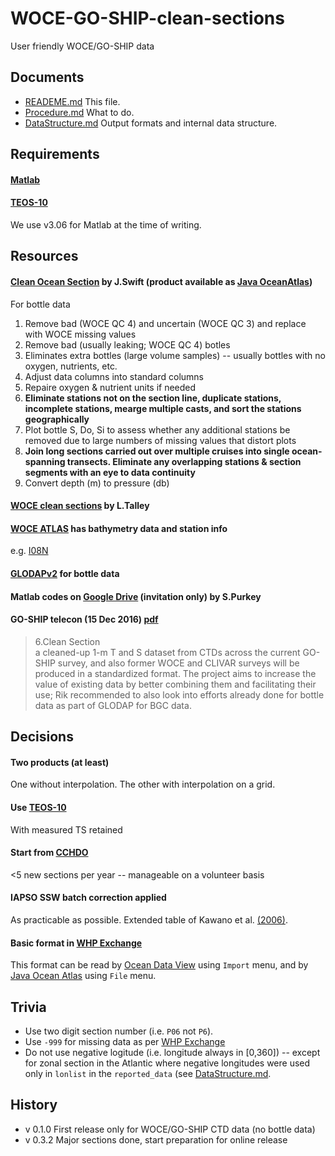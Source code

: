 # WOCE-GO-SHIP-clean-sections
User friendly WOCE/GO-SHIP data

## Documents
+ [READEME.md](https://github.com/kkats/WOCE-GO-SHIP-clean-sections/blob/master/README.md) This file.
+ [Procedure.md](https://github.com/kkats/WOCE-GO-SHIP-clean-sections/blob/master/Procedure.md) What to do.
+ [DataStructure.md](https://github.com/kkats/WOCE-GO-SHIP-clean-sections/blob/master/DataStructure.md) Output formats and internal data structure.

## Requirements
#### [Matlab](https://stackoverflow.blog/2017/10/31/disliked-programming-languages/)

#### [TEOS-10](http://www.teos-10.org/software.htm)
We use v3.06 for Matlab	 at the time of writing.

## Resources

#### [Clean Ocean Section](https://agu.confex.com/agu/os18/meetingapp.cgi/Paper/319661) by J.Swift (product available as [Java OceanAtlas](http://joa.ucsd.edu/data/best.html))
For bottle data
1. Remove bad (WOCE QC 4) and uncertain (WOCE QC 3) and replace with WOCE missing values
1. Remove bad (usually leaking; WOCE QC 4) botles
1. Eliminates extra bottles (large volume samples) -- usually bottles with no oxygen, nutrients, etc.
1. Adjust data columns into standard columns
1. Repaire oxygen & nutrient units if needed
1. **Eliminate stations not on the section line, duplicate stations, incomplete stations, mearge multiple casts, and sort the stations geographically**
1. Plot bottle S, Do, Si to assess whether any additional stations be removed due to large numbers of missing values that distort plots
1. **Join long sections carried out over multiple cruises into single ocean-spanning transects. Eliminate any overlapping stations & section segments with an eye to data continuity**
1. Convert depth (m) to pressure (db)


#### [WOCE clean sections](http://sam.ucsd.edu/vertical_sections/.index.html) by L.Talley

#### [WOCE ATLAS](http://woceatlas.ucsd.edu/) has bathymetry data and station info
e.g. [I08N](http://whp-atlas.ucsd.edu/whp_atlas/indian/i08n/info/bathy.htm)

#### [GLODAPv2](https://cdiac3.ornl.gov/waves/glodapv2/) for bottle data

#### Matlab codes on [Google Drive](https://www.google.com/appserve/mkt/p/AFIPhzUx-MnvU6PQKf0JvXqg_YNrVy6TUmRI6rhUWI0wvIrlG1xY2f5TuReGa-fT3NOstufGGkSr-2kBPIVKQ16yyJBxJ7w3vvdMz3ZIDbV_pEwOmTL3ygcAym-ri20) (invitation only) by S.Purkey

#### GO-SHIP telecon (15 Dec 2016) [pdf](http://www.go-ship.org/GO-ShipMinutes15dec2016_final.pdf)
> 6.Clean Section  
> a cleaned-up 1-m T and S dataset from CTDs across the current GO-SHIP survey, and also former WOCE and CLIVAR surveys will be produced in a standardized format. The project aims to increase the value of existing data by better combining them and facilitating their use; Rik recommended to also  look into efforts already done for bottle data as part of GLODAP for BGC data.




## Decisions
#### Two products (at least)
One without interpolation. The other with interpolation on a grid.

#### Use [TEOS-10](http://www.teos-10.org)
With measured TS retained

#### Start from [CCHDO](https://cchdo.ucsd.edu)
<5 new sections per year -- manageable on a volunteer basis

#### IAPSO SSW batch correction applied
As practicable as possible. Extended table of Kawano et al. [(2006)](https://link.springer.com/article/10.1007/s10872-006-0097-8).

#### Basic format in [WHP Exchange](https://cchdo.ucsd.edu/formats)
This format can be read by [Ocean Data View](https://odv.awi.de/) using `Import` menu,
and by [Java Ocean Atlas](http://joa.ucsd.edu/joa) using `File` menu.

## Trivia
+ Use two digit section number (i.e. `P06` not `P6`).
+ Use `-999` for missing data as per [WHP Exchange](https://exchange-format.readthedocs.io/en/latest/common.html#parameter-and-unit-lines)
+ Do not use negative logitude (i.e. longitude always in [0,360]) -- except for zonal section in the Atlantic where negative longitudes were used only in `lonlist` in the `reported_data` (see [DataStructure.md](https://github.com/kkats/WOCE-GO-SHIP-clean-sections/blob/master/DataStructure.md).

## History
+ v 0.1.0 First release only for WOCE/GO-SHIP CTD data (no bottle data)
+ v 0.3.2 Major sections done, start preparation for online release
